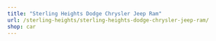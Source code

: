```yaml
---
title: "Sterling Heights Dodge Chrysler Jeep Ram"
url: /sterling-heights/sterling-heights-dodge-chrysler-jeep-ram/
shop: car
---
```

